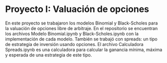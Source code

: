 # Proyecto I: Valuación de opciones 
En este proyecto se trabajaron los modelos Binomial y Black-Scholes para la valuación de opciones libre de arbitraje. 
En el repositorio se encuentran los archivos Modelo Binomial.ipynb y Black-Scholes.ipynb con la implementación de cada modelo.
También se trabajó con spreads: un tipo de estrategia de inversión usando opciones. El archivo Calculadora Spreads.ipynb es una calculadora para calcular la ganancia mínima, máxima y esperada de una estrategia de este tipo. 
